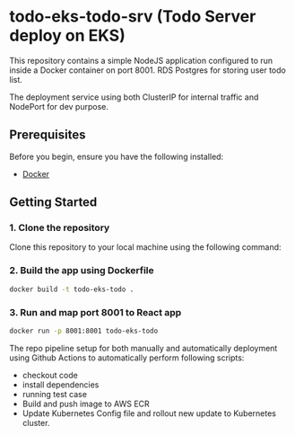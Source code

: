 # todo-eks-todo-srv (Todo Server deploy on EKS)

This repository contains a simple NodeJS application configured to run inside a Docker container on port 8001.
RDS Postgres for storing user todo list.

The deployment service using both ClusterIP for internal traffic and NodePort for dev purpose.

## Prerequisites

Before you begin, ensure you have the following installed:

- [Docker](https://docs.docker.com/get-docker/)

## Getting Started

### 1. Clone the repository

Clone this repository to your local machine using the following command:

### 2. Build the app using Dockerfile
```sh
docker build -t todo-eks-todo .
```
### 3. Run and map port 8001 to React app
```sh
docker run -p 8001:8001 todo-eks-todo
```
The repo pipeline setup for both manually and automatically deployment using Github Actions to automatically perform following scripts:
  - checkout code
  - install dependencies
  - running test case
  - Build and push image to AWS ECR
  - Update Kubernetes Config file and rollout new update to Kubernetes cluster.
